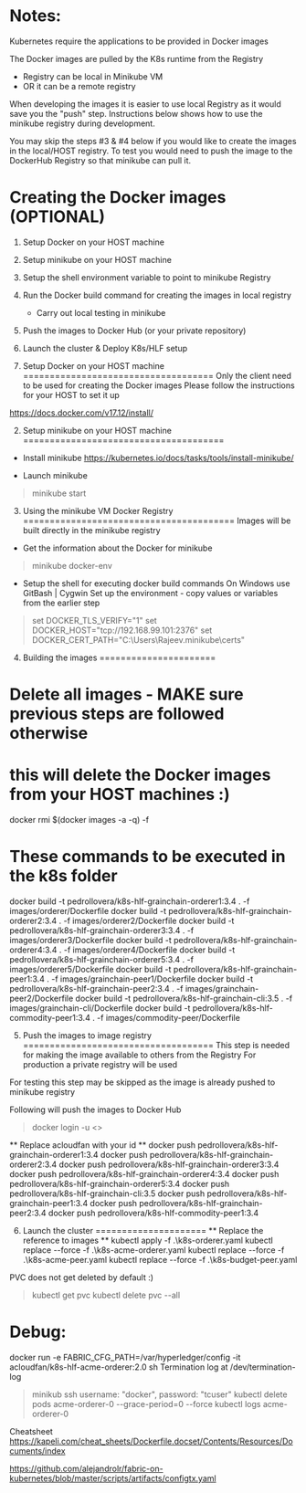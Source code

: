 Notes:
======
Kubernetes require the applications to be provided in Docker images

The Docker images are pulled by the K8s runtime from the Registry
- Registry can be local in Minikube VM
- OR it can be a remote registry

When developing the images it is easier to use local Registry as it would
save you the "push" step. Instructions below shows how to use the minikube
registry during development.

You may skip the steps #3 & #4 below if you would like to create the images
in the local/HOST registry. To test you would need to push the image to the 
DockerHub Registry so that minikube can pull it.


Creating the Docker images (OPTIONAL)
=====================================
1. Setup Docker on your HOST machine
2. Setup minikube on your HOST machine 
3. Setup the shell environment variable to point to minikube Registry
4. Run the Docker build command for creating the images in local registry
   * Carry out local testing in minikube
5. Push the images to Docker Hub (or your private repository)
6. Launch the cluster & Deploy K8s/HLF setup

1. Setup Docker on your HOST machine
====================================
Only the client need to be used for creating the Docker images
Please follow the instructions for your HOST to set it up

https://docs.docker.com/v17.12/install/

2. Setup minikube on your HOST machine
======================================
- Install minikube
https://kubernetes.io/docs/tasks/tools/install-minikube/

- Launch minikube
> minikube start

3. Using the minikube VM Docker Registry
========================================
Images will be built directly in the minikube registry
- Get the information about the Docker for minikube
> minikube docker-env

- Setup the shell for executing docker build commands
On Windows use GitBash | Cygwin
Set up the environment - copy values or variables from the earlier step
 >  set DOCKER_TLS_VERIFY="1"
 >  set DOCKER_HOST="tcp://192.168.99.101:2376"
 >  set DOCKER_CERT_PATH="C:\Users\Rajeev\.minikube\certs"


4. Building the images
======================
# Delete all images - MAKE sure previous steps are followed otherwise
# this will delete the Docker images from your HOST machines :)
docker rmi $(docker images -a -q) -f

# These commands to be executed in the k8s folder
docker build -t pedrollovera/k8s-hlf-grainchain-orderer1:3.4 . -f images/orderer/Dockerfile
docker build -t pedrollovera/k8s-hlf-grainchain-orderer2:3.4 . -f images/orderer2/Dockerfile
docker build -t pedrollovera/k8s-hlf-grainchain-orderer3:3.4 . -f images/orderer3/Dockerfile
docker build -t pedrollovera/k8s-hlf-grainchain-orderer4:3.4 . -f images/orderer4/Dockerfile
docker build -t pedrollovera/k8s-hlf-grainchain-orderer5:3.4 . -f images/orderer5/Dockerfile
docker build -t pedrollovera/k8s-hlf-grainchain-peer1:3.4 . -f images/grainchain-peer1/Dockerfile
docker build -t pedrollovera/k8s-hlf-grainchain-peer2:3.4 . -f images/grainchain-peer2/Dockerfile
docker build -t pedrollovera/k8s-hlf-grainchain-cli:3.5 . -f images/grainchain-cli/Dockerfile
docker build -t pedrollovera/k8s-hlf-commodity-peer1:3.4 . -f images/commodity-peer/Dockerfile

5. Push the images to image registry
====================================
This step is needed for making the image available to others from the Registry
For production a private registry will be used

For testing this step may be skipped as the image is already pushed to 
minikube registry

Following will push the images to Docker Hub
> docker login -u <<Docker Hub User ID>>

** Replace acloudfan with your id **
 docker push pedrollovera/k8s-hlf-grainchain-orderer1:3.4
 docker push pedrollovera/k8s-hlf-grainchain-orderer2:3.4
 docker push pedrollovera/k8s-hlf-grainchain-orderer3:3.4
 docker push pedrollovera/k8s-hlf-grainchain-orderer4:3.4
 docker push pedrollovera/k8s-hlf-grainchain-orderer5:3.4
 docker push pedrollovera/k8s-hlf-grainchain-cli:3.5
 docker push pedrollovera/k8s-hlf-grainchain-peer1:3.4
 docker push pedrollovera/k8s-hlf-grainchain-peer2:3.4
 docker push pedrollovera/k8s-hlf-commodity-peer1:3.4



6. Launch the cluster
=====================
** Replace the reference to images **
kubectl apply -f .\k8s-orderer.yaml
kubectl replace --force -f .\k8s-acme-orderer.yaml
kubectl replace --force -f .\k8s-acme-peer.yaml
kubectl replace --force -f .\k8s-budget-peer.yaml

PVC does not get deleted by default :)
> kubectl get pvc
> kubectl delete pvc --all



Debug:
======
docker run -e FABRIC_CFG_PATH=/var/hyperledger/config  -it acloudfan/k8s-hlf-acme-orderer:2.0 sh
Termination log at /dev/termination-log
> minikub ssh         username: "docker", password: "tcuser"
> kubectl delete pods acme-orderer-0  --grace-period=0 --force
>  kubectl logs acme-orderer-0

Cheatsheet
https://kapeli.com/cheat_sheets/Dockerfile.docset/Contents/Resources/Documents/index

https://github.com/alejandrolr/fabric-on-kubernetes/blob/master/scripts/artifacts/configtx.yaml